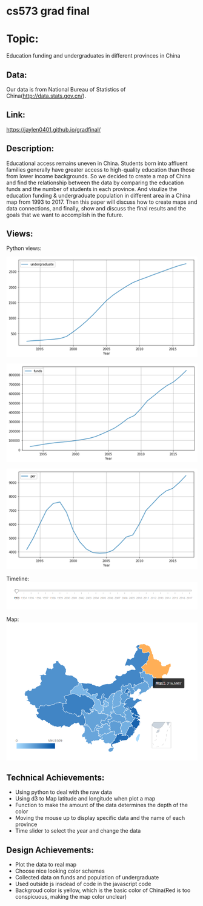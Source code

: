 cs573 grad final
===
Topic: 
===
Education funding and undergraduates in different provinces in China

Data:
---
Our data is from National Bureau of Statistics of China(http://data.stats.gov.cn/).

Link:
---
https://jaylen0401.github.io/gradfinal/

Description:
---

Educational access remains uneven in China. Students born into affluent families generally have greater access to high-quality education than those from lower income backgrounds. So we decided to create a map of China and find the relationship between the data by comparing the education funds and the number of students in each province. And visulize the education funding \& undergraduate population in different area in a China map from 1993 to 2017. Then this paper will discuss how to create maps and data connections, and finally, show and discuss the final results and the goals that we want to accomplish in the future.

Views:
---
Python views:

![image](image/result1.png)

![image](image/result2.png)

![image](image/result3.png)

Timeline:
![image](image/timeline.png)

Map:
![image](image/map.png)


Technical Achievements:
----
- Using python to deal with the raw data
- Using d3 to Map latitude and longitude when plot a map
- Function to make the amount of the data determines the depth of the color
- Moving the mouse up to display specific data and the name of each province
- Time slider to select the year and change the data




Design Achievements:
----
- Plot the data to real map
- Choose nice looking color schemes
- Collected data on funds and population of undergraduate
- Used outside js insdead of code in the javascript code
- Backgroud color is yellow, which is the basic color of China(Red is too conspicuous, making the map color unclear)
